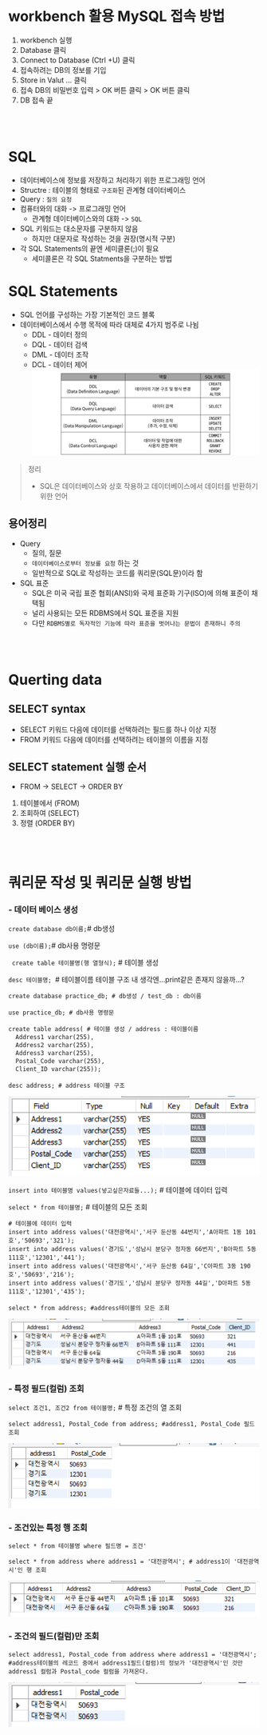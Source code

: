 #  workbench 활용 MySQL 접속 방법
1. workbench 실행
2. Database 클릭
3. Connect to Database  (Ctrl +U) 클릭
4. 접속하려는 DB의 정보를 기입
5. Store in Valut ... 클릭
6. 접속 DB의 비밀번호 입력 > OK 버튼 클릭 > OK 버튼 클릭
7. DB 접속 끝

<br>
<br>

# SQL
- 데이터베이스에 정보를 저장하고 처리하기 위한 프로그래밍 언어
- Structre : 테이블의 형태로 `구조화`된 관계형 데이터베이스
- Query : `질의 요청`
- 컴퓨터와의 대화 -> 프로그래밍 언어
  - 관계형 데이터베이스와의 대화 -> `SQL`
- SQL 키워드는 대소문자를 구분하지 않음
  - 하지만 대문자로 작성하는 것을 권장(명시적 구분)
- 각 SQL Statements의 끝엔 세미클론(;)이 필요
  - 세미콜론은 각 SQL Statments을 구분하는 방법

# SQL Statements
- SQL 언어를 구성하는 가장 기본적인 코드 블록
- 데이터베이스에서 수행 목적에 따라 대체로 4가지 범주로 나뉨
  - DDL - 데이터 정의
  - DQL - 데이터 검색
  - DML - 데이터 조작
  - DCL - 데이터 제어
  ![DDLDQLDMLDCL](DDL.png)

> 정리
>  - SQL은 데이터베이스와 상호 작용하고 데이터베이스에서 데이터를 반환하기 위한 언어

## 용어정리
- Query
  - 질의, 질문
  - `데이터베이스로부터 정보를 요청` 하는 것
  - 일반적으로 SQL로 작성하는 코드를 쿼리문(SQL문)이라 함
- SQL 표준
  - SQL은 미국 국립 표준 협회(ANSI)와 국제 표준화 기구(ISO)에 의해 표준이 채택됨
  - 널리 사용되는 모든 RDBMS에서 SQL 표준을 지원
  - 다만 `RDBMS별로 독자적인 기능에 따라 표준을 벗어나는 문법이 존재하니 주의`

<br>
<br>

# Querting data

## SELECT syntax
  - SELECT 키워드 다음에 데이터를 선택하려는 필드를 하나 이상 지정
  - FROM 키워드 다음에 데이터를 선택하려는 테이블의 이름을 지정
## SELECT statement 실행 순서
  - FROM -> SELECT -> ORDER BY
  1. 테이블에서 (FROM)
  2. 조회하여 (SELECT)
  3. 정렬 (ORDER BY)

<br>
<br>

# 쿼리문 작성 및 쿼리문 실행 방법
### - 데이터 베이스 생성
` create database db이름; `# db생성

` use (db이름); `# db사용 명령문

` create table 테이블명(행 열형식);` # 테이블 생성

`desc 테이블명; `# 테이블이름 테이블 구조 내 생각엔...print같은 존재지 않을까...?
```
create database practice_db; # db생성 / test_db : db이름

use practice_db; # db사용 명령문

create table address( # 테이블 생성 / address : 테이블이름
  Address1 varchar(255),
  Address2 varchar(255),
  Address3 varchar(255),
  Postal_Code varchar(255),
  Client_ID varchar(255));

desc address; # address 테이블 구조
```
![create_db](KakaoTalk_20230208_230232320.png)

`insert into 테이블명 values(넣고싶은자료들...);` # 테이블에 데이터 입력

`select * from 테이블명;` # 테이블의 모든 조회
```
# 테이블에 데이터 입력
insert into address values('대전광역시','서구 둔산동 44번지','A아파트 1동 101호','50693','321');
insert into address values('경기도','성남시 분당구 정자동 66번지','B아파트 5동 111호','12301','441');
insert into address values('대전광역시','서구 둔산동 64길','C아파트 3동 190호','50693','216');
insert into address values('경기도','성남시 분당구 정자동 44길','D아파트 5동 111호','12301','435');

select * from address; #address테이블의 모든 조회
```
![insert_data](KakaoTalk_20230208_230443611.png)
<br>

### - 특정 필드(컬럼) 조회 
`select 조건1, 조건2 from 테이블명;` # 특정 조건의 열 조회
```
select address1, Postal_Code from address; #address1, Postal_Code 필드 조회

```
![select_column](select_dajeon_column.png)
<br>

### - 조건있는 특정 행 조회
`select * from 테이블명 where 필드명 = 조건'` 
```
select * from address where address1 = '대전광역시'; # address1이 '대전광역시'인 행 조회
```
![select_daejeon_row](select_dajeon_row.png)
<br>

### - 조건의 필드(컬럼)만 조회
```
select address1, Postal_code from address where address1 = '대전광역시';
#address테이블의 레코드 중에서 address1필드(컬럼)의 정보가 '대전광역시'인 것만 address1 컬럼과 Postal_code 컬럼을 가져온다.
```
![select_daejeon_add_post](select_daejeon_add_post.png)
